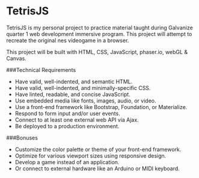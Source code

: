 # TetrisJS

TetrisJS is my personal project to practice material taught during Galvanize quarter 1 web development immersive program. This project will attempt to recreate the original nes videogame in a browser.

This project will be built with HTML, CSS, JavaScript, phaser.io, webGL & Canvas.

###Technical Requirements
 + Have valid, well-indented, and semantic HTML.
 + Have valid, well-indented, and minimally-specific CSS.
 + Have linted, readable, and concise JavaScript.
 + Use embedded media like fonts, images, audio, or video.
 + Use a front-end framework like Bootstrap, Foundation, or Materialize.
 + Respond to form input and/or user events.
 + Connect to at least one external web API via Ajax.
 + Be deployed to a production environment.

###Bonuses
 + Customize the color palette or theme of your front-end framework.
 + Optimize for various viewport sizes using responsive design.
 + Develop a game instead of an application.
 + Or connect to external hardware like an Arduino or MIDI keyboard.
